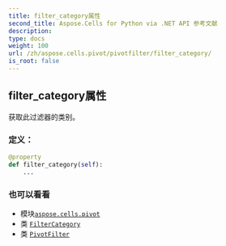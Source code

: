 ```yaml
---
title: filter_category属性
second_title: Aspose.Cells for Python via .NET API 参考文献
description:
type: docs
weight: 100
url: /zh/aspose.cells.pivot/pivotfilter/filter_category/
is_root: false
---
```

## filter_category属性

获取此过滤器的类别。
### 定义：
```python
@property
def filter_category(self):
    ...
```

### 也可以看看
* 模块[`aspose.cells.pivot`](../../)
* 类 [`FilterCategory`](/cells/python-net/zh/aspose.cells/filtercategory)
* 类 [`PivotFilter`](/cells/python-net/zh/aspose.cells.pivot/pivotfilter)
